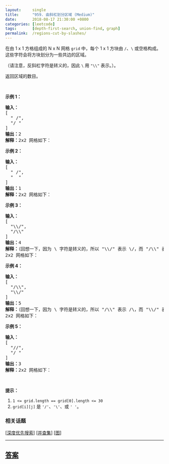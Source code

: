 ```yaml
---
layout:     single
title:      "959. 由斜杠划分区域 (Medium)"
date:       2018-08-17 21:30:00 +0800
categories: [leetcode]
tags:       [depth-first-search, union-find, graph]
permalink:  /regions-cut-by-slashes/
---
```


<p>在由 1 x 1 方格组成的 N x N 网格&nbsp;<code>grid</code> 中，每个 1 x 1&nbsp;方块由 <code>/</code>、<code>\</code> 或空格构成。这些字符会将方块划分为一些共边的区域。</p>

<p>（请注意，反斜杠字符是转义的，因此 <code>\</code> 用 <code>&quot;\\&quot;</code>&nbsp;表示。）。</p>

<p>返回区域的数目。</p>

<p>&nbsp;</p>

<ol>
</ol>

<p><strong>示例 1：</strong></p>

<pre><strong>输入：
</strong>[
&nbsp; &quot; /&quot;,
&nbsp; &quot;/ &quot;
]
<strong>输出：</strong>2
<strong>解释：</strong>2x2 网格如下：
<img alt="" src="https://assets.leetcode-cn.com/aliyun-lc-upload/uploads/2018/12/15/1.png"></pre>

<p><strong>示例 2：</strong></p>

<pre><strong>输入：
</strong>[
&nbsp; &quot; /&quot;,
&nbsp; &quot;  &quot;
]
<strong>输出：</strong>1
<strong>解释：</strong>2x2 网格如下：
<img alt="" src="https://assets.leetcode-cn.com/aliyun-lc-upload/uploads/2018/12/15/2.png"></pre>

<p><strong>示例 3：</strong></p>

<pre><strong>输入：
</strong>[
&nbsp; &quot;\\/&quot;,
&nbsp; &quot;/\\&quot;
]
<strong>输出：</strong>4
<strong>解释：</strong>（回想一下，因为 \ 字符是转义的，所以 &quot;\\/&quot; 表示 \/，而 &quot;/\\&quot; 表示 /\。）
2x2 网格如下：
<img alt="" src="https://assets.leetcode-cn.com/aliyun-lc-upload/uploads/2018/12/15/3.png"></pre>

<p><strong>示例 4：</strong></p>

<pre><strong>输入：
</strong>[
&nbsp; &quot;/\\&quot;,
&nbsp; &quot;\\/&quot;
]
<strong>输出：</strong>5
<strong>解释：</strong>（回想一下，因为 \ 字符是转义的，所以 &quot;/\\&quot; 表示 /\，而 &quot;\\/&quot; 表示 \/。）
2x2 网格如下：
<img alt="" src="https://assets.leetcode-cn.com/aliyun-lc-upload/uploads/2018/12/15/4.png"></pre>

<p><strong>示例 5：</strong></p>

<pre><strong>输入：
</strong>[
&nbsp; &quot;//&quot;,
&nbsp; &quot;/ &quot;
]
<strong>输出：</strong>3
<strong>解释：</strong>2x2 网格如下：
<img alt="" src="https://assets.leetcode-cn.com/aliyun-lc-upload/uploads/2018/12/15/5.png">
</pre>

<p>&nbsp;</p>

<p><strong>提示：</strong></p>

<ol>
	<li><code>1 &lt;= grid.length == grid[0].length &lt;= 30</code></li>
	<li><code>grid[i][j]</code> 是&nbsp;<code>&#39;/&#39;</code>、<code>&#39;\&#39;</code>、或&nbsp;<code>&#39; &#39;</code>。</li>
</ol>

### 相关话题
  [[深度优先搜索](https://github.com/openset/leetcode/tree/master/tag/depth-first-search/README.md)]
  [[并查集](https://github.com/openset/leetcode/tree/master/tag/union-find/README.md)]
  [[图](https://github.com/openset/leetcode/tree/master/tag/graph/README.md)]

---

## [答案](https://github.com/openset/leetcode/tree/master/problems/regions-cut-by-slashes)
